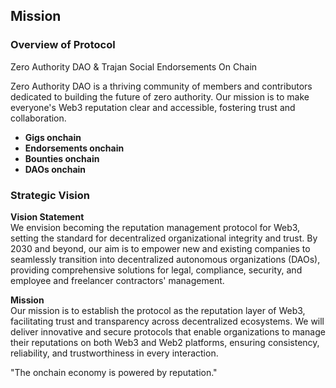 ## Mission

### Overview of Protocol
Zero Authority DAO & Trajan Social Endorsements On Chain

Zero Authority DAO is a thriving community of members and contributors dedicated to building the future of zero authority. Our mission is to make everyone's Web3 reputation clear and accessible, fostering trust and collaboration.

- **Gigs onchain**
- **Endorsements onchain**
- **Bounties onchain**
- **DAOs onchain**

### Strategic Vision
**Vision Statement**  
We envision becoming the reputation management protocol for Web3, setting the standard for decentralized organizational integrity and trust. By 2030 and beyond, our aim is to empower new and existing companies to seamlessly transition into decentralized autonomous organizations (DAOs), providing comprehensive solutions for legal, compliance, security, and employee and freelancer contractors' management.

**Mission**  
Our mission is to establish the protocol as the reputation layer of Web3, facilitating trust and transparency across decentralized ecosystems. We will deliver innovative and secure protocols that enable organizations to manage their reputations on both Web3 and Web2 platforms, ensuring consistency, reliability, and trustworthiness in every interaction.

"The onchain economy is powered by reputation."

